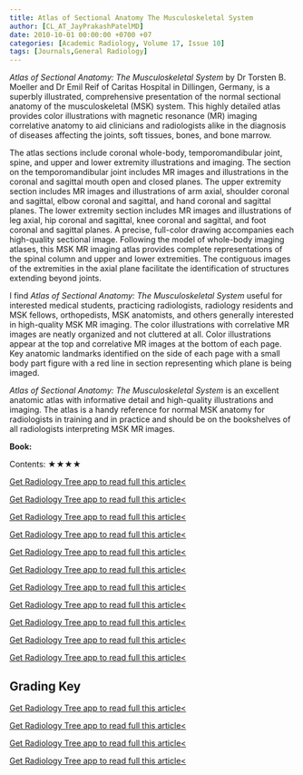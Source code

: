 ```yaml
---
title: Atlas of Sectional Anatomy The Musculoskeletal System
author: [CL_AT_JayPrakashPatelMD]
date: 2010-10-01 00:00:00 +0700 +07
categories: [Academic Radiology, Volume 17, Issue 10]
tags: [Journals,General Radiology]
---
```

_Atlas of Sectional Anatomy: The Musculoskeletal System_ by Dr Torsten B. Moeller and Dr Emil Reif of Caritas Hospital in Dillingen, Germany, is a superbly illustrated, comprehensive presentation of the normal sectional anatomy of the musculoskeletal (MSK) system. This highly detailed atlas provides color illustrations with magnetic resonance (MR) imaging correlative anatomy to aid clinicians and radiologists alike in the diagnosis of diseases affecting the joints, soft tissues, bones, and bone marrow.

The atlas sections include coronal whole-body, temporomandibular joint, spine, and upper and lower extremity illustrations and imaging. The section on the temporomandibular joint includes MR images and illustrations in the coronal and sagittal mouth open and closed planes. The upper extremity section includes MR images and illustrations of arm axial, shoulder coronal and sagittal, elbow coronal and sagittal, and hand coronal and sagittal planes. The lower extremity section includes MR images and illustrations of leg axial, hip coronal and sagittal, knee coronal and sagittal, and foot coronal and sagittal planes. A precise, full-color drawing accompanies each high-quality sectional image. Following the model of whole-body imaging atlases, this MSK MR imaging atlas provides complete representations of the spinal column and upper and lower extremities. The contiguous images of the extremities in the axial plane facilitate the identification of structures extending beyond joints.

I find _Atlas of Sectional Anatomy: The Musculoskeletal System_ useful for interested medical students, practicing radiologists, radiology residents and MSK fellows, orthopedists, MSK anatomists, and others generally interested in high-quality MSK MR imaging. The color illustrations with correlative MR images are neatly organized and not cluttered at all. Color illustrations appear at the top and correlative MR images at the bottom of each page. Key anatomic landmarks identified on the side of each page with a small body part figure with a red line in section representing which plane is being imaged.

_Atlas of Sectional Anatomy: The Musculoskeletal System_ is an excellent anatomic atlas with informative detail and high-quality illustrations and imaging. The atlas is a handy reference for normal MSK anatomy for radiologists in training and in practice and should be on the bookshelves of all radiologists interpreting MSK MR images.

**Book:**

Contents: ★★★★

[Get Radiology Tree app to read full this article<](https://clinicalpub.com/app)

[Get Radiology Tree app to read full this article<](https://clinicalpub.com/app)

[Get Radiology Tree app to read full this article<](https://clinicalpub.com/app)

[Get Radiology Tree app to read full this article<](https://clinicalpub.com/app)

[Get Radiology Tree app to read full this article<](https://clinicalpub.com/app)

[Get Radiology Tree app to read full this article<](https://clinicalpub.com/app)

[Get Radiology Tree app to read full this article<](https://clinicalpub.com/app)

[Get Radiology Tree app to read full this article<](https://clinicalpub.com/app)

[Get Radiology Tree app to read full this article<](https://clinicalpub.com/app)

[Get Radiology Tree app to read full this article<](https://clinicalpub.com/app)

[Get Radiology Tree app to read full this article<](https://clinicalpub.com/app)

## Grading Key

[Get Radiology Tree app to read full this article<](https://clinicalpub.com/app)

[Get Radiology Tree app to read full this article<](https://clinicalpub.com/app)

[Get Radiology Tree app to read full this article<](https://clinicalpub.com/app)

[Get Radiology Tree app to read full this article<](https://clinicalpub.com/app)
